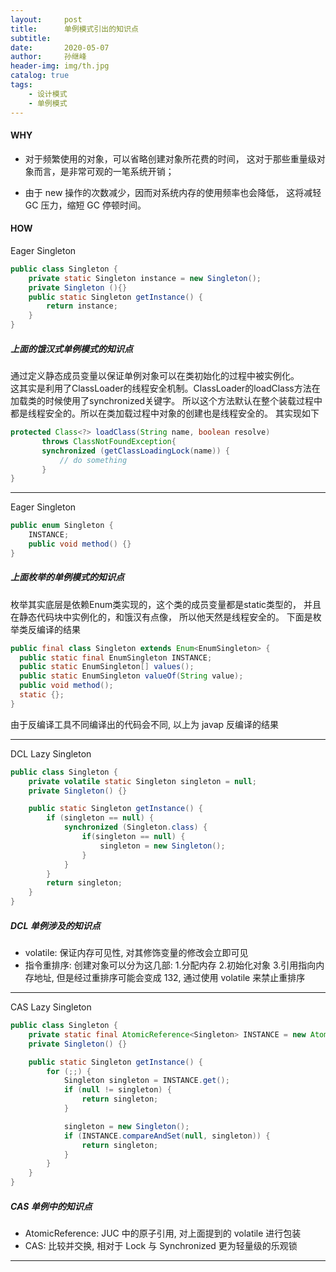 ```yaml
---
layout:     post
title:      单例模式引出的知识点
subtitle:   
date:       2020-05-07
author:     孙继峰
header-img: img/th.jpg
catalog: true
tags:
    - 设计模式
    - 单例模式
---
```

#### WHY
- 对于频繁使用的对象，可以省略创建对象所花费的时间，
这对于那些重量级对象而言，是非常可观的一笔系统开销；

- 由于 new 操作的次数减少，因而对系统内存的使用频率也会降低，
这将减轻 GC 压力，缩短 GC 停顿时间。

#### HOW
Eager Singleton
```java
public class Singleton {  
    private static Singleton instance = new Singleton();  
    private Singleton (){}  
    public static Singleton getInstance() {  
        return instance;  
    }  
}
```
##### 上面的饿汉式单例模式的知识点
通过定义静态成员变量以保证单例对象可以在类初始化的过程中被实例化。<br>
这其实是利用了ClassLoader的线程安全机制。ClassLoader的loadClass方法在加载类的时候使用了synchronized关键字。
所以这个方法默认在整个装载过程中都是线程安全的。所以在类加载过程中对象的创建也是线程安全的。
其实现如下
 ```java
protected Class<?> loadClass(String name, boolean resolve)
        throws ClassNotFoundException{
        synchronized (getClassLoadingLock(name)) {
            // do something
        }
}

```
 
---
 
Eager Singleton
```java
public enum Singleton {
    INSTANCE;
    public void method() {}
}
```
##### 上面枚举的单例模式的知识点
枚举其实底层是依赖Enum类实现的，这个类的成员变量都是static类型的，
并且在静态代码块中实例化的，和饿汉有点像， 所以他天然是线程安全的。
下面是枚举类反编译的结果
```java
public final class Singleton extends Enum<EnumSingleton> {
  public static final EnumSingleton INSTANCE;
  public static EnumSingleton[] values();
  public static EnumSingleton valueOf(String value);
  public void method();
  static {};
}
```
由于反编译工具不同编译出的代码会不同, 以上为 javap 反编译的结果

---

DCL Lazy Singleton
```java
public class Singleton {
    private volatile static Singleton singleton = null;
    private Singleton() {}

    public static Singleton getInstance() {
        if (singleton == null) {
            synchronized (Singleton.class) {
                if(singleton == null) {
                    singleton = new Singleton();
                }
            }
        }
        return singleton;
    }
}
```
##### DCL 单例涉及的知识点
- volatile: 保证内存可见性, 对其修饰变量的修改会立即可见
- 指令重排序: 创建对象可以分为这几部: 1.分配内存 2.初始化对象 3.引用指向内存地址,
但是经过重排序可能会变成 132, 通过使用 volatile 来禁止重排序

---

CAS Lazy Singleton
```java
public class Singleton {
    private static final AtomicReference<Singleton> INSTANCE = new AtomicReference<Singleton>();
    private Singleton() {}

    public static Singleton getInstance() {
        for (;;) {
            Singleton singleton = INSTANCE.get();
            if (null != singleton) {
                return singleton;
            }

            singleton = new Singleton();
            if (INSTANCE.compareAndSet(null, singleton)) {
                return singleton;
            }
        }
    }
}
```
##### CAS 单例中的知识点
- AtomicReference: JUC 中的原子引用, 对上面提到的 volatile 进行包装
- CAS: 比较并交换, 相对于 Lock 与 Synchronized 更为轻量级的乐观锁

---